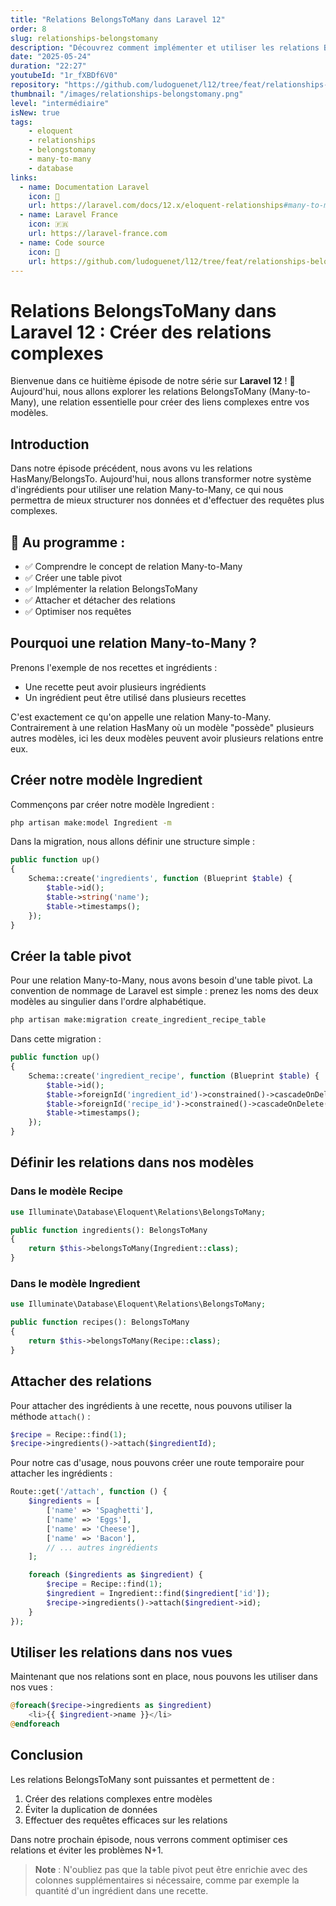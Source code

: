 ```yaml
---
title: "Relations BelongsToMany dans Laravel 12"
order: 8
slug: relationships-belongstomany
description: "Découvrez comment implémenter et utiliser les relations BelongsToMany (Many-to-Many) dans Laravel 12 pour créer des relations complexes entre vos modèles."
date: "2025-05-24"
duration: "22:27"
youtubeId: "1r_fXBDf6V0"
repository: "https://github.com/ludoguenet/l12/tree/feat/relationships-belongstomany"
thumbnail: "/images/relationships-belongstomany.png"
level: "intermédiaire"
isNew: true
tags:
    - eloquent
    - relationships
    - belongstomany
    - many-to-many
    - database
links:
  - name: Documentation Laravel
    icon: 📝
    url: https://laravel.com/docs/12.x/eloquent-relationships#many-to-many
  - name: Laravel France
    icon: 🇫🇷
    url: https://laravel-france.com
  - name: Code source
    icon: 📎
    url: https://github.com/ludoguenet/l12/tree/feat/relationships-belongstomany
---
```


# Relations BelongsToMany dans Laravel 12 : Créer des relations complexes

Bienvenue dans ce huitième épisode de notre série sur **Laravel 12** ! 🚀 Aujourd'hui, nous allons explorer les relations BelongsToMany (Many-to-Many), une relation essentielle pour créer des liens complexes entre vos modèles.

## Introduction

Dans notre épisode précédent, nous avons vu les relations HasMany/BelongsTo. Aujourd'hui, nous allons transformer notre système d'ingrédients pour utiliser une relation Many-to-Many, ce qui nous permettra de mieux structurer nos données et d'effectuer des requêtes plus complexes.

## 📌 Au programme :

- ✅ Comprendre le concept de relation Many-to-Many
- ✅ Créer une table pivot
- ✅ Implémenter la relation BelongsToMany
- ✅ Attacher et détacher des relations
- ✅ Optimiser nos requêtes

## Pourquoi une relation Many-to-Many ?

Prenons l'exemple de nos recettes et ingrédients :
- Une recette peut avoir plusieurs ingrédients
- Un ingrédient peut être utilisé dans plusieurs recettes

C'est exactement ce qu'on appelle une relation Many-to-Many. Contrairement à une relation HasMany où un modèle "possède" plusieurs autres modèles, ici les deux modèles peuvent avoir plusieurs relations entre eux.

## Créer notre modèle Ingredient

Commençons par créer notre modèle Ingredient :

```bash
php artisan make:model Ingredient -m
```

Dans la migration, nous allons définir une structure simple :

```php
public function up()
{
    Schema::create('ingredients', function (Blueprint $table) {
        $table->id();
        $table->string('name');
        $table->timestamps();
    });
}
```

## Créer la table pivot

Pour une relation Many-to-Many, nous avons besoin d'une table pivot. La convention de nommage de Laravel est simple : prenez les noms des deux modèles au singulier dans l'ordre alphabétique.

```bash
php artisan make:migration create_ingredient_recipe_table
```

Dans cette migration :

```php
public function up()
{
    Schema::create('ingredient_recipe', function (Blueprint $table) {
        $table->id();
        $table->foreignId('ingredient_id')->constrained()->cascadeOnDelete();
        $table->foreignId('recipe_id')->constrained()->cascadeOnDelete();
        $table->timestamps();
    });
}
```

## Définir les relations dans nos modèles

### Dans le modèle Recipe

```php
use Illuminate\Database\Eloquent\Relations\BelongsToMany;

public function ingredients(): BelongsToMany
{
    return $this->belongsToMany(Ingredient::class);
}
```

### Dans le modèle Ingredient

```php
use Illuminate\Database\Eloquent\Relations\BelongsToMany;

public function recipes(): BelongsToMany
{
    return $this->belongsToMany(Recipe::class);
}
```

## Attacher des relations

Pour attacher des ingrédients à une recette, nous pouvons utiliser la méthode `attach()` :

```php
$recipe = Recipe::find(1);
$recipe->ingredients()->attach($ingredientId);
```

Pour notre cas d'usage, nous pouvons créer une route temporaire pour attacher les ingrédients :

```php
Route::get('/attach', function () {
    $ingredients = [
        ['name' => 'Spaghetti'],
        ['name' => 'Eggs'],
        ['name' => 'Cheese'],
        ['name' => 'Bacon'],
        // ... autres ingrédients
    ];

    foreach ($ingredients as $ingredient) {
        $recipe = Recipe::find(1);
        $ingredient = Ingredient::find($ingredient['id']);
        $recipe->ingredients()->attach($ingredient->id);
    }
});
```

## Utiliser les relations dans nos vues

Maintenant que nos relations sont en place, nous pouvons les utiliser dans nos vues :

```php
@foreach($recipe->ingredients as $ingredient)
    <li>{{ $ingredient->name }}</li>
@endforeach
```

## Conclusion

Les relations BelongsToMany sont puissantes et permettent de :
1. Créer des relations complexes entre modèles
2. Éviter la duplication de données
3. Effectuer des requêtes efficaces sur les relations

Dans notre prochain épisode, nous verrons comment optimiser ces relations et éviter les problèmes N+1.

> **Note** : N'oubliez pas que la table pivot peut être enrichie avec des colonnes supplémentaires si nécessaire, comme par exemple la quantité d'un ingrédient dans une recette.
